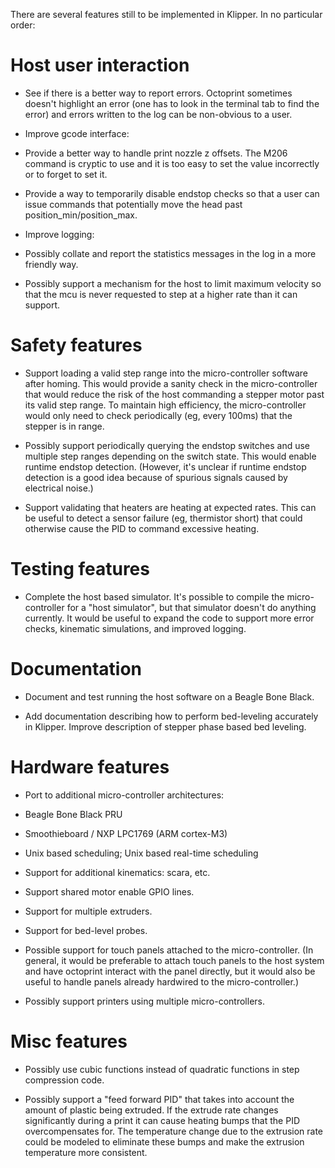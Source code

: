 There are several features still to be implemented in Klipper.  In no
particular order:

Host user interaction
=====================

* See if there is a better way to report errors. Octoprint sometimes
  doesn't highlight an error (one has to look in the terminal tab to
  find the error) and errors written to the log can be non-obvious to
  a user.

* Improve gcode interface:

 * Provide a better way to handle print nozzle z offsets. The M206
   command is cryptic to use and it is too easy to set the value
   incorrectly or to forget to set it.

 * Provide a way to temporarily disable endstop checks so that a user
   can issue commands that potentially move the head past
   position_min/position_max.

* Improve logging:

 * Possibly collate and report the statistics messages in the log in a
   more friendly way.

* Possibly support a mechanism for the host to limit maximum velocity
  so that the mcu is never requested to step at a higher rate than it
  can support.

Safety features
===============

* Support loading a valid step range into the micro-controller
  software after homing. This would provide a sanity check in the
  micro-controller that would reduce the risk of the host commanding a
  stepper motor past its valid step range. To maintain high
  efficiency, the micro-controller would only need to check
  periodically (eg, every 100ms) that the stepper is in range.

 * Possibly support periodically querying the endstop switches and use
   multiple step ranges depending on the switch state. This would
   enable runtime endstop detection. (However, it's unclear if runtime
   endstop detection is a good idea because of spurious signals caused
   by electrical noise.)

* Support validating that heaters are heating at expected rates. This
  can be useful to detect a sensor failure (eg, thermistor short) that
  could otherwise cause the PID to command excessive heating.

Testing features
================

* Complete the host based simulator. It's possible to compile the
  micro-controller for a "host simulator", but that simulator doesn't
  do anything currently. It would be useful to expand the code to
  support more error checks, kinematic simulations, and improved
  logging.

Documentation
=============

* Document and test running the host software on a Beagle Bone Black.

* Add documentation describing how to perform bed-leveling accurately
  in Klipper. Improve description of stepper phase based bed leveling.

Hardware features
=================

* Port to additional micro-controller architectures:
 * Beagle Bone Black PRU
 * Smoothieboard / NXP LPC1769 (ARM cortex-M3)
 * Unix based scheduling; Unix based real-time scheduling

* Support for additional kinematics: scara, etc.

* Support shared motor enable GPIO lines.

* Support for multiple extruders.

* Support for bed-level probes.

* Possible support for touch panels attached to the micro-controller.
  (In general, it would be preferable to attach touch panels to the
  host system and have octoprint interact with the panel directly, but
  it would also be useful to handle panels already hardwired to the
  micro-controller.)

* Possibly support printers using multiple micro-controllers.

Misc features
=============

* Possibly use cubic functions instead of quadratic functions in step
  compression code.

* Possibly support a "feed forward PID" that takes into account the
  amount of plastic being extruded. If the extrude rate changes
  significantly during a print it can cause heating bumps that the PID
  overcompensates for. The temperature change due to the extrusion
  rate could be modeled to eliminate these bumps and make the
  extrusion temperature more consistent.
